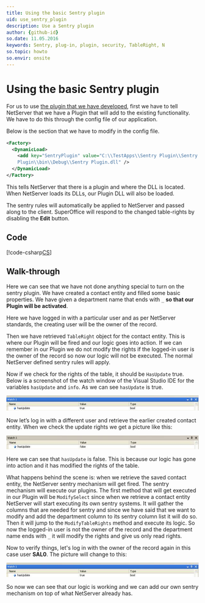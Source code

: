 ```yaml
---
title: Using the basic Sentry plugin
uid: use_sentry_plugin
description: Use a Sentry plugin
author: {github-id}
so.date: 11.05.2016
keywords: Sentry, plug-in, plugin, security, TableRight, N
so.topic: howto
so.envir: onsite
---
```


# Using the basic Sentry plugin

For us to use [the plugin that we have developed][1], first we have to tell NetServer that we have a Plugin that will add to the existing functionality. We have to do this through the config file of our application.

Below is the section that we have to modify in the config file.

```XML
<Factory>
  <DynamicLoad>
    <add key="SentryPlugin" value="C:\\TestApps\\Sentry Plugin\\Sentry
    Plugin\\bin\\Debug\\Sentry Plugin.dll" />
  </DynamicLoad>
</Factory>
```

This tells NetServer that there is a plugin and where the DLL is located. When NetServer loads its DLLs, our Plugin DLL will also be loaded.

The sentry rules will automatically be applied to NetServer and passed along to the client. SuperOffice will respond to the changed table-rights by disabling the **Edit** button.

## Code

[!code-csharp[CS](includes/use-basic-plugin.cs)]

## Walk-through

Here we can see that we have not done anything special to turn on the sentry plugin. We have created a contact entity and filled some basic properties. We have given a department name that ends with `_` **so that our Plugin will be activated**.

Here we have logged in with a particular user and as per NetServer standards, the creating user will be the owner of the record.

Then we have retrieved `TableRight` object for the contact entity. This is where our Plugin will be fired and our logic goes into action. If we can remember in our Plugin we do not modify the rights if the logged-in user is the owner of the record so now our logic will not be executed. The normal NetServer defined sentry rules will apply.

Now if we check for the rights of the table, it should be `HasUpdate` true. Below is a screenshot of the watch window of the Visual Studio IDE for the variables `hasUpdate` and `info`. As we can see `hasUpdate` is true.

![01][img1]

Now let’s log in with a different user and retrieve the earlier created contact entity. When we check the update rights we get a picture like this:

![02][img2]

Here we can see that `hasUpdate` is false. This is because our logic has gone into action and it has modified the rights of the table.

What happens behind the scene is: when we retrieve the saved contact entity, the NetServer sentry mechanism will get fired. The sentry mechanism will execute our plugins. The first method that will get executed in our Plugin will be `ModifySelect` since when we retrieve a contact entity NetServer will start executing its own sentry systems. It will gather the columns that are needed for sentry and since we have said that we want to modify and add the department column to its sentry column list it will do so. Then it will jump to the `ModifyTableRights` method and execute its logic. So now the logged-in user is not the owner of the record and the department name ends with `_` it will modify the rights and give us only read rights.

Now to verify things, let's log in with the owner of the record again in this case user **SAL0**. The picture will change to this:

![03][img3]

So now we can see that our logic is working and we can add our own sentry mechanism on top of what NetServer already has.

<!-- Referenced links -->
[1]: create-sentry-plugin.md

<!-- Referenced images -->
[img1]: media/image001.jpg
[img2]: media/image002.jpg
[img3]: media/image003.jpg
